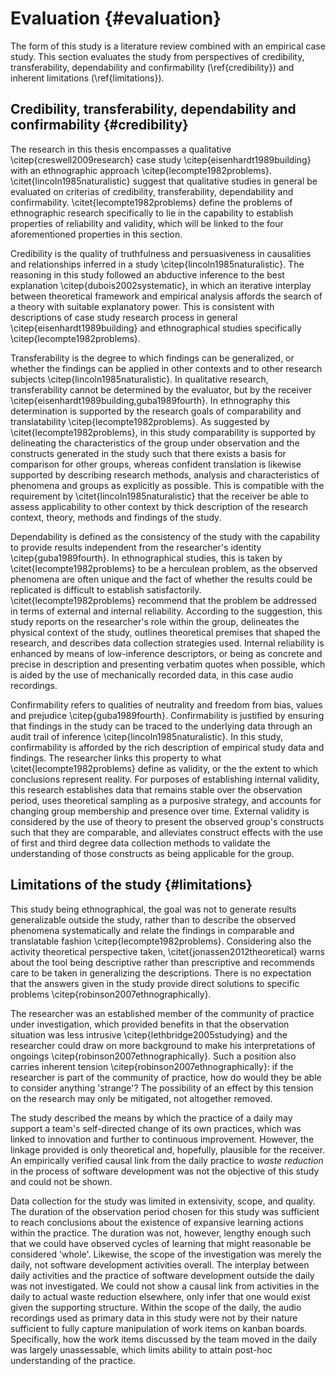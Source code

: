
# Evaluation {#evaluation}

The form of this study is a literature review combined with an empirical case study. This section evaluates the study from perspectives of credibility, transferability, dependability and confirmability (\ref{credibility}) and inherent limitations (\ref{limitations}).

## Credibility, transferability, dependability and confirmability {#credibility}

The research in this thesis encompasses a qualitative \citep{creswell2009research} case study \citep{eisenhardt1989building} with an ethnographic approach \citep{lecompte1982problems}. \citet{lincoln1985naturalistic} suggest that qualitative studies in general be evaluated on criterias of credibility, transferability, dependability and confirmability. \citet{lecompte1982problems} define the problems of ethnographic research specifically to lie in the capability to establish properties of reliability and validity, which will be linked to the four aforementioned properties in this section.

Credibility is the quality of truthfulness and persuasiveness in causalities and relationships inferred in a study \citep{lincoln1985naturalistic}. The reasoning in this study followed an abductive inference to the best explanation \citep{dubois2002systematic}, in which an iterative interplay between theoretical framework and empirical analysis affords the search of a theory with suitable explanatory power. This is consistent with descriptions of case study research process in general \citep{eisenhardt1989building} and ethnographical studies specifically \citep{lecompte1982problems}.

Transferability is the degree to which findings can be generalized, or whether the findings can be applied in other contexts and to other research subjects \citep{lincoln1985naturalistic}. In qualitative research, transferability cannot be determined by the evaluator, but by the receiver \citep{eisenhardt1989building,guba1989fourth}. In ethnography this determination is supported by the research goals of comparability and translatability \citep{lecompte1982problems}. As suggested by \citet{lecompte1982problems}, in this study comparability is supported by delineating the characteristics of the group under observation and the constructs generated in the study such that there exists a basis for comparison for other groups, whereas confident translation is likewise supported by describing research methods, analysis and characteristics of phenomena and groups as explicitly as possible. This is compatible with the requirement by \citet{lincoln1985naturalistic} that the receiver be able to assess applicability to other context by thick description of the research context, theory, methods and findings of the study.

Dependability is defined as the consistency of the study with the capability to provide results independent from the researcher's identity \citep{guba1989fourth}. In ethnographical studies, this is taken by \citet{lecompte1982problems} to be a herculean problem, as the observed phenomena are often unique and the fact of whether the results could be replicated is difficult to establish satisfactorily. \citet{lecompte1982problems} recommend that the problem be addressed in terms of external and internal reliability. According to the suggestion, this study reports on the researcher's role within the group, delineates the physical context of the study, outlines theoretical premises that shaped the research, and describes data collection strategies used. Internal reliability is enhanced by means of low-inference descriptors, or being as concrete and precise in description and presenting verbatim quotes when possible, which is aided by the use of mechanically recorded data, in this case audio recordings.

Confirmability refers to qualities of neutrality and freedom from bias, values and prejudice \citep{guba1989fourth}. Confirmability is justified by ensuring that findings in the study can be traced to the underlying data through an audit trail of inference \citep{lincoln1985naturalistic}. In this study, confirmability is afforded by the rich description of empirical study data and findings. The researcher links this property to what \citet{lecompte1982problems} define as validity, or the the extent to which conclusions represent reality. For purposes of establishing internal validity, this research establishes data that remains stable over the observation period, uses theoretical sampling as a purposive strategy, and accounts for changing group membership and presence over time. External validity is considered by the use of theory to present the observed group's constructs such that they are comparable, and alleviates construct effects with the use of first and third degree data collection methods to validate the understanding of those constructs as being applicable for the group.


## Limitations of the study {#limitations}

This study being ethnographical, the goal was not to generate results generalizable outside the study, rather than to describe the observed phenomena systematically and relate the findings in comparable and translatable fashion \citep{lecompte1982problems}. Considering also the activity theoretical perspective taken, \citet{jonassen2012theoretical} warns about the tool being descriptive rather than prescriptive and recommends care to be taken in generalizing the descriptions. There is no expectation that the answers given in the study provide direct solutions to specific problems \citep{robinson2007ethnographically}.

The researcher was an established member of the community of practice under investigation, which provided benefits in that the observation situation was less intrusive \citep{lethbridge2005studying} and the researcher could draw on more background to make his interpretations of ongoings \citep{robinson2007ethnographically}. Such a position also carries inherent tension \citep{robinson2007ethnographically}: if the researcher is part of the community of practice, how do would they be able to consider anything 'strange'? The possibility of an effect by this tension on the research may only be mitigated, not altogether removed.

The study described the means by which the practice of a daily may support a team's self-directed change of its own practices, which was linked to innovation and further to continuous improvement. However, the linkage provided is only theoretical and, hopefully, plausible for the receiver. An empirically verified causal link from the daily practice to *waste reduction* in the process of software development was not the objective of this study and could not be shown.

Data collection for the study was limited in extensivity, scope, and quality. The duration of the observation period chosen for this study was sufficient to reach conclusions about the existence of expansive learning actions within the practice. The duration was not, however, lengthy enough such that we could have observed cycles of learning that might reasonable be considered 'whole'. Likewise, the scope of the investigation was merely the daily, not software development activities overall. The interplay between daily activities and the practice of software development outside the daily was not investigated. We could not show a causal link from activities in the daily to actual waste reduction elsewhere, only infer that one would exist given the supporting structure. Within the scope of the daily, the audio recordings used as primary data in this study were not by their nature sufficient to fully capture manipulation of work items on kanban boards. Specifically, how the work items discussed by the team moved in the daily was largely unassessable, which limits ability to attain post-hoc understanding of the practice.

